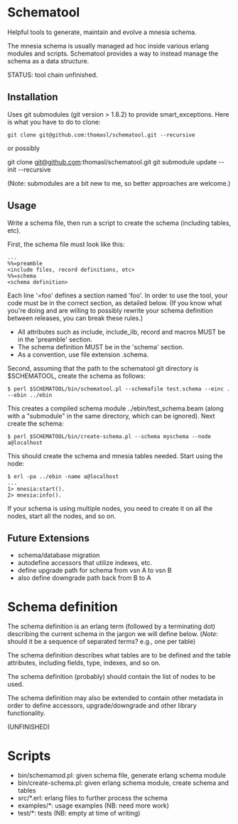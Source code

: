 Schematool
==========

Helpful tools to generate, maintain and evolve a mnesia schema.

The mnesia schema is usually managed ad hoc inside various
erlang modules and scripts. Schematool provides a way to instead
manage the schema as a data structure.

STATUS: tool chain unfinished.

Installation
----------

Uses git submodules (git version > 1.8.2) to provide smart_exceptions.
Here is what you have to do to clone:

    git clone git@github.com:thomasl/schematool.git --recursive

or possibly

   git clone git@github.com:thomasl/schematool.git
   git submodule update --init --recursive

(Note: submodules are a bit new to me, so better approaches
are welcome.)

Usage
----------

Write a schema file, then run a script to create the schema (including
tables, etc).

First, the schema file must look like this:

    ...
    %%=preamble
    <include files, record definitions, etc>
    %%=schema
    <schema definition>

Each line '=foo' defines a section named 'foo'. In order to use the
tool, your code must be in the correct section, as detailed below. (If you know what
you're doing and are willing to possibly rewrite your schema
definition between releases, you can break these rules.)

- All attributes such as include, include_lib, record and
macros MUST be in the 'preamble' section. 
- The schema definition MUST be in the 'schema' section.
- As a convention, use file extension .schema.

Second, assuming that the path to the schematool git directory
is $SCHEMATOOL, create the schema as follows:

    $ perl $SCHEMATOOL/bin/schematool.pl --schemafile test.schema --einc . --ebin ../ebin

This creates a compiled schema module ../ebin/test_schema.beam (along with a "submodule" in the
same directory, which can be ignored). Next create the schema:

    $ perl $SCHEMATOOL/bin/create-schema.pl --schema myschema --node a@localhost

This should create the schema and mnesia tables needed. Start using the node:

    $ erl -pa ../ebin -name a@localhost
    ...
    1> mnesia:start().
    2> mnesia:info().

If your schema is using multiple nodes, you need to create it on all the nodes, start all the
nodes, and so on.

Future Extensions
----------

- schema/database migration
- autodefine accessors that utilize indexes, etc.
- define upgrade path for schema from vsn A to vsn B
- also define downgrade path back from B to A

Schema definition
==========

The schema definition is an erlang term (followed by a terminating
dot) describing the current schema in the jargon we will define below.
(*Note*: should it be a sequence of separated terms? e.g., one per table)

The schema definition describes what tables are to be defined
and the table attributes, including fields, type, indexes, and so on.

The schema definition (probably) should contain the list of nodes
to be used.

The schema definition may also be extended to contain other metadata in
order to define accessors, upgrade/downgrade and other library
functionality. 

(UNFINISHED)

Scripts
==========

- bin/schemamod.pl: given schema file, generate erlang schema module
- bin/create-schema.pl: given erlang schema module, create schema and tables
- src/*.erl: erlang files to further process the schema
- examples/*: usage examples (NB: need more work)
- test/*: tests (NB: empty at time of writing)
